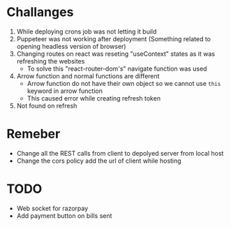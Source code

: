 # Challanges
1. While deploying crons job was not letting it build
2. Puppeteer was not working after deployment (Something related to opening headless version of browser)
3. Changing routes on react was reseting "useContext" states as it was refreshing the websites
    - To solve this "react-router-dom's" navigate function was used 
4. Arrow function and normal functions are different
    - Arrow function do not have their own object so we cannot use `this` keyword in arrow function
    - This caused error while creating refresh token 
5. Not found on refresh

# Remeber
- Change all the REST calls from client to depolyed server from local host
- Change the cors policy add the url of client while hosting

# TODO
- Web socket for razorpay
- Add payment button on bills sent 

